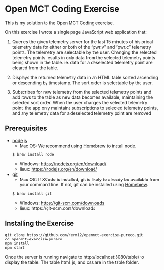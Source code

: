# Open MCT Coding Exercise

This is my solution to the Open MCT Coding exercise. 

On this exercise I wrote a single page JavaScript web application that:
1. Queries the given telemetry server for the last 15 minutes of historical telemetry data for
either or both of the “pwr.v” and “pwr.c” telemetry points. The telemetry are 
selectable by the user. Changing the selected telemetry points results in only data
from the selected telemetry points being shown in the table. ie. data for a deselected
telemetry point are cleared from the table.

2. Displays the returned telemetry data in an HTML table sorted ascending or descending by
timestamp. The sort order is selectable by the user.

3. Subscribes for new telemetry from the selected telemetry points and add rows to the table
as new data becomes available, maintaining the selected sort order. When the user
changes the selected telemetry point, the app only maintains subscriptions to selected
telemetry points, and any telemetry data for a deselected telemetry point are 
removed

## Prerequisites

* [node.js](https://nodejs.org/en/)
    * Mac OS: We recommend using [Homebrew](https://brew.sh/) to install node.
    ```
    $ brew install node
    ```
    * Windows: https://nodejs.org/en/download/
    * linux: https://nodejs.org/en/download/
* [git](https://git-scm.com/)
    * Mac OS: If XCode is installed, git is likely to already be available from your command line. If not, git can be installed using [Homebrew](https://brew.sh/).
    ```
    $ brew install git
    ```
    * Windows: https://git-scm.com/downloads
    * linux: https://git-scm.com/downloads

## Installing the Exercise

```
git clone https://github.com/ferm12/openmct-exercise-pureco.git
cd openmct-exercise-pureco
npm install
npm start
```
Once the server is running navigate to http://localhost:8080/table/ to display the table.
The table html, js, and css are in the table folder. 
